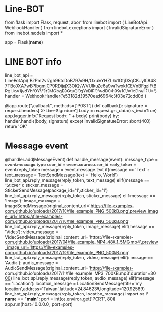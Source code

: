 # Line-BOT
from flask import Flask, request, abort
from linebot import (
    LineBotApi, WebhookHandler
)
from linebot.exceptions import (
    InvalidSignatureError
)
from linebot.models import *

app = Flask(__name__)
# LINE BOT info
line_bot_api = LineBotApi('B2Pm2vlZgh96tdDoB797o9H/OxuIvYHZL6x1OtjD3qCK+ylC8487TBo0XA7wBPIbgmjOP9RDijajX3OlQvWVUlkuZe6a9vaTwxkfGEVnBFgpIFtBPgUxw1jydYhfOYV3t3MGbgB8GtuQOgYsBlFC/wdB04t89/1O/w1cDnyilFU=')
handler = WebhookHandler('e53182d29570ead6964c8f03e72cdd0d')

@app.route("/callback", methods=['POST'])
def callback():
    signature = request.headers['X-Line-Signature']
    body = request.get_data(as_text=True)
    app.logger.info("Request body: " + body)
    print(body)
    try:
        handler.handle(body, signature)
    except InvalidSignatureError:
        abort(400)
    return 'OK'

# Message event
@handler.add(MessageEvent)
def handle_message(event):
    message_type = event.message.type
    user_id = event.source.user_id
    reply_token = event.reply_token
    message = event.message.text
    if(message == 'Text'):
        text_message = TextSendMessage(text = 'Hello, World')
        line_bot_api.reply_message(reply_token, text_message)
    elif(message == 'Sticker'):
        sticker_message = StickerSendMessage(package_id='1',sticker_id='1')
        line_bot_api.reply_message(reply_token, sticker_message)
    elif(message == 'Image'):
        image_message = ImageSendMessage(original_content_url='https://file-examples-com.github.io/uploads/2017/10/file_example_PNG_500kB.png',preview_image_url='https://file-examples-com.github.io/uploads/2017/10/file_example_PNG_500kB.png')
        line_bot_api.reply_message(reply_token, image_message)
    elif(message == 'Video'):
        video_message = VideoSendMessage(original_content_url='https://file-examples-com.github.io/uploads/2017/04/file_example_MP4_480_1_5MG.mp4',preview_image_url='https://file-examples-com.github.io/uploads/2017/10/file_example_PNG_500kB.png')
        line_bot_api.reply_message(reply_token, video_message)
    elif(message == 'Audio'):
        audio_message = AudioSendMessage(original_content_url='https://file-examples-com.github.io/uploads/2017/11/file_example_MP3_700KB.mp3',duration=3000)
        line_bot_api.reply_message(reply_token, audio_message)
    elif(message == 'Location'):
        location_message = LocationSendMessage(title='my location',address='Taiwan',latitude=24.846239,longitude=120.92589)
        line_bot_api.reply_message(reply_token, location_message)
import os
if __name__ == "__main__":
    port = int(os.environ.get('PORT', 80))
    app.run(host='0.0.0.0', port=port)
